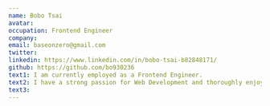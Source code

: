 ```yaml
---
name: Bobo Tsai
avatar:
occupation: Frontend Engineer
company: 
email: baseonzero@gmail.com
twitter:
linkedin: https://www.linkedin.com/in/bobo-tsai-b82848171/
github: https://github.com/bo930236
text1: I am currently employed as a Frontend Engineer.
text2: I have a strong passion for Web Development and thoroughly enjoy acquiring new knowledge and skills.
text3:
---
```

